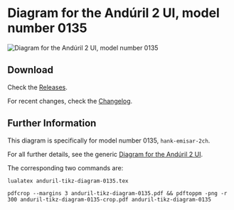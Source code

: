 # Diagram for the Andúril 2 UI, model number 0135

![Diagram for the Andúril 2 UI, model number 0135](https://github.com/dirtydancing/anduril-tikz-diagram-0135/releases/latest/download/anduril-tikz-diagram-0135.png "Andúril 2 UI, model number 0135")

## Download

Check the
[Releases](https://github.com/dirtydancing/anduril-tikz-diagram-0135/releases).

For recent changes, check the [Changelog](CHANGELOG.md).

## Further Information

This diagram is specifically for model number 0135, `hank-emisar-2ch`.

For all further details, see the generic
[Diagram for the Andúril 2 UI](https://github.com/dirtydancing/anduril-tikz-diagram).

The corresponding two commands are:

`lualatex anduril-tikz-diagram-0135.tex`

`pdfcrop --margins 3 anduril-tikz-diagram-0135.pdf && pdftoppm -png -r 300 anduril-tikz-diagram-0135-crop.pdf anduril-tikz-diagram-0135`
